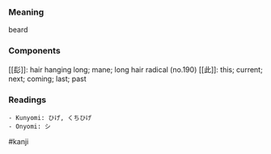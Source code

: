 ### Meaning

beard

### Components

[[髟]]: hair hanging long; mane; long hair radical (no.190) [[此]]: this; current; next; coming; last; past

### Readings

```
- Kunyomi: ひげ, くちひげ
- Onyomi: シ
```

#kanji